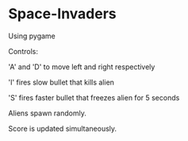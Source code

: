 # Space-Invaders
Using pygame

Controls:

'A' and 'D' to move left and right respectively

'I' fires slow bullet that kills alien

'S' fires faster bullet that freezes alien for 5 seconds

Aliens spawn randomly.

Score is updated simultaneously.
